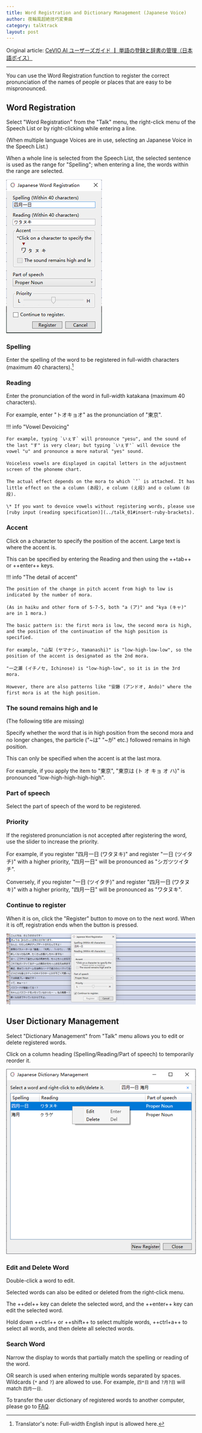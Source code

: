 ```yaml
---
title: Word Registration and Dictionary Management (Japanese Voice)
author: 夜輪風超絶技巧変奏曲
category: talktrack
layout: post
---
```

Original article: [CeVIO AI ユーザーズガイド ┃ 単語の登録と辞書の管理（日本語ボイス）](https://cevio.jp/guide/cevio_ai/talktrack/talk_06/)

---

You can use the Word Registration function to register the correct pronunciation of the names of people or places that are easy to be mispronounced.

## Word Registration

Select "Word Registration" from the "Talk" menu, the right-click menu of the Speech List or by right-clicking while entering a line.

(When multiple language Voices are in use, selecting an Japanese Voice in the Speech List.)

When a whole line is selected from the Speech List, the selected sentence is used as the range for "Spelling"; when entering a line, the words within the range are selected.

![register word](images/talk_06_1.png)

### Spelling

Enter the spelling of the word to be registered in full-width characters (maximum 40 characters).[^1]

### Reading

Enter the pronunciation of the word in full-width katakana (maximum 40 characters).

For example, enter "トオキョオ" as the pronunciation of "東京".

!!! info "Vowel Devoicing"

    For example, typing `いぇす` will pronounce "yesu", and the sound of the last "す" is very clear; but typing `いぇす'` will devoice the vowel "u" and pronounce a more natural "yes" sound.

    Voiceless vowels are displayed in capital letters in the adjustment screen of the phoneme chart.

    The actual effect depends on the mora to which `’` is attached. It has little effect on the a column (あ段), e column (え段) and o column (お段).

    \* If you want to devoice vowels without registering words, please use [ruby input (reading specification)](../talk_01#insert-ruby-brackets).

### Accent

Click on a character to specify the position of the accent. Large text is where the accent is.

This can be specified by entering the Reading and then using the ++tab++ or ++enter++ keys.

!!! info "The detail of accent"

    The position of the change in pitch accent from high to low is indicated by the number of mora.

    (As in haiku and other form of 5-7-5, both "a (ア)" and "kya (キャ)" are in 1 mora.)

    The basic pattern is: the first mora is low, the second mora is high, and the position of the continuation of the high position is specified.

    For example, "山梨 (ヤマナシ, Yamanashi)" is "low-high-low-low", so the position of the accent is designated as the 2nd mora.

    "一之瀬 (イチノセ, Ichinose) is "low-high-low", so it is in the 3rd mora.

    However, there are also patterns like "安藤 (アンドオ, Ando)" where the first mora is at the high position.

### The sound remains high and le

(The following title are missing)

Specify whether the word that is in high position from the second mora and no longer changes, the particle ("~は" "~が" etc.) followed remains in high position.

This can only be specified when the accent is at the last mora.

For example, if you apply the item to "東京", "東京は (ト オ キョ オ ハ)" is pronounced "low-high-high-high-high".

### Part of speech

Select the part of speech of the word to be registered.

### Priority

If the registered pronunciation is not accepted after registering the word, use the slider to increase the priority.

For example, if you register "四月一日 (ワタヌキ)" and register "一日 (ツイタチ)" with a higher priority, "四月一日" will be pronounced as "シガツツイタチ".

Conversely, if you register "一日 (ツイタチ)" and register "四月一日 (ワタヌキ)" with a higher priority, "四月一日" will be pronounced as "ワタヌキ".

### Continue to register

When it is on, click the "Register" button to move on to the next word. When it is off, registration ends when the button is pressed.

![continue to register](images/talk_06_2.png)

## User Dictionary Management

Select "Dictionary Management" from "Talk" menu allows you to edit or delete registered words.

Click on a column heading (Spelling/Reading/Part of speech) to temporarily reorder it.

![manage user dict](images/talk_06_3.png)

### Edit and Delete Word

Double-click a word to edit.

Selected words can also be edited or deleted from the right-click menu.

The ++del++ key can delete the selected word, and the ++enter++ key can edit the selected word.

Hold down ++ctrl++ or ++shift++ to select multiple words, ++ctrl+a++ to select all words, and then delete all selected words.

### Search Word

Narrow the display to words that partially match the spelling or reading of the word.

OR search is used when entering multiple words separated by spaces. Wildcards (`*` and `?`) are allowed to use. For example, `四*日` and `?月?日` will match `四月一日`.

To transfer the user dictionary of registered words to another computer, please go to [FAQ](../faq/faq.md).

[^1]:Translator's note: Full-width English input is allowed here.
